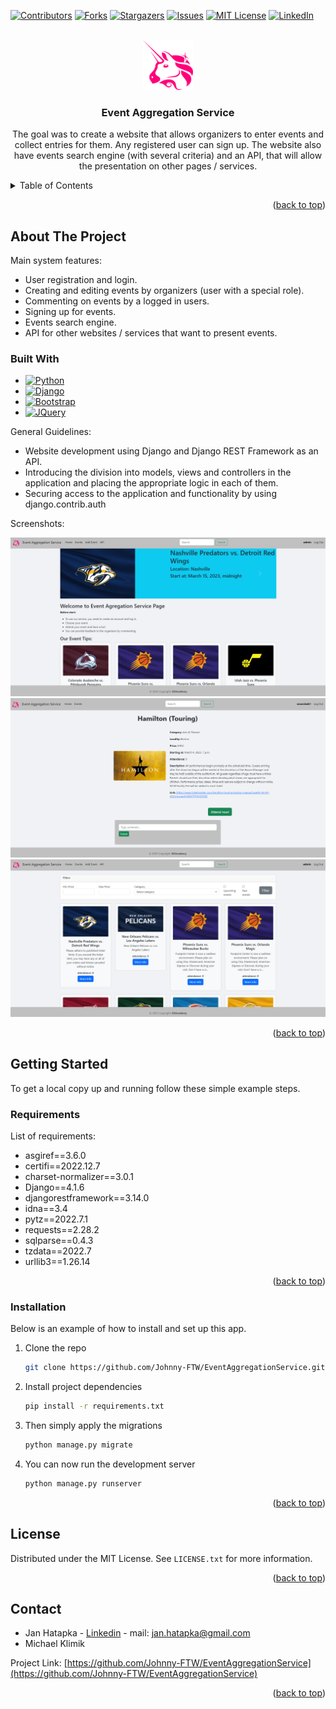 


<a name="readme-top"></a>



[![Contributors][contributors-shield]][contributors-url]
[![Forks][forks-shield]][forks-url]
[![Stargazers][stars-shield]][stars-url]
[![Issues][issues-shield]][issues-url]
[![MIT License][license-shield]][license-url]
[![LinkedIn][linkedin-shield]][linkedin-url]


<br>
<div align="center">
  <a href="https://github.com/Johnny-FTW/EventAggregationService">
    <img src="https://raw.githubusercontent.com/Johnny-FTW/EventAggregationService/c9abbe3f379be037675f981b6c74c0c6d38a5cc6/EventViewer/static/uniswap.svg" alt="Logo" width="80" height="80">
  </a>

  <h3 align="center">Event Aggregation Service</h3>

  <p align="center">
    The goal was to create a website that allows organizers 
to enter events and collect entries for them. Any registered 
user can sign up. The website also have events search engine
(with several criteria) and an API, that will allow the presentation on other pages / services.

  </p>
</div>

<details>
  <summary>Table of Contents</summary>
  <ol>
    <li>
      <a href="#about-the-project">About The Project</a>
      <ul>
        <li><a href="#built-with">Built With</a></li>
      </ul>
    </li>
    <li>
      <a href="#getting-started">Getting Started</a>
      <ul>
        <li><a href="#requirements">Prerequisites</a></li>
        <li><a href="#installation">Installation</a></li>
      </ul>
    </li>
    <li><a href="#license">License</a></li>
    <li><a href="#contact">Contact</a></li>
  </ol>
</details>

<p align="right">(<a href="#readme-top">back to top</a>)</p>

## About The Project




Main system features:
* User registration and login.
* Creating and editing events by organizers (user with a special role).
* Commenting on events by a logged in users.
* Signing up for events.
* Events search engine.
* API for other websites / services that want to present events.

### Built With

* [![Python][Python.org]][Python-url]
* [![Django][Django.com]][Django-url]
* [![Bootstrap][Bootstrap.com]][Bootstrap-url]
* [![JQuery][JQuery.com]][JQuery-url]

General Guidelines:
* Website development using Django and Django REST Framework as an API.
* Introducing the division into models, views and controllers in the application and placing the appropriate logic in each of them.
* Securing access to the application and functionality by using django.contrib.auth

Screenshots:

![image](https://raw.githubusercontent.com/Johnny-FTW/EventAggregationService/main/imgs/Screenshot_1.png)
<br>
![image](https://raw.githubusercontent.com/Johnny-FTW/EventAggregationService/main/imgs/Screenshot_2.png)
<br>
![image](https://raw.githubusercontent.com/Johnny-FTW/EventAggregationService/main/imgs/Screenshot_3.png)

<p align="right">(<a href="#readme-top">back to top</a>)</p>

## Getting Started

To get a local copy up and running follow these simple example steps.

### Requirements

List of requirements:
* asgiref==3.6.0
* certifi==2022.12.7
* charset-normalizer==3.0.1
* Django==4.1.6
* djangorestframework==3.14.0
* idna==3.4
* pytz==2022.7.1
* requests==2.28.2
* sqlparse==0.4.3
* tzdata==2022.7
* urllib3==1.26.14
<p align="right">(<a href="#readme-top">back to top</a>)</p>

### Installation

Below is an example of how to install and set up this app.

1. Clone the repo
   ```sh
   git clone https://github.com/Johnny-FTW/EventAggregationService.git
   ```
2. Install project dependencies
   ```sh
   pip install -r requirements.txt
   ```
3. Then simply apply the migrations
   ```sh
   python manage.py migrate
   ```
4. You can now run the development server
   ```sh
   python manage.py runserver
   ```
<p align="right">(<a href="#readme-top">back to top</a>)</p>

## License

Distributed under the MIT License. See `LICENSE.txt` for more information.

<p align="right">(<a href="#readme-top">back to top</a>)</p>


## Contact

- Jan Hatapka - [Linkedin](https://www.linkedin.com/in/jan-hatapka-6b970b205/) - mail: jan.hatapka@gmail.com 
- Michael Klimik

Project Link: [https://github.com/Johnny-FTW/EventAggregationService](https://github.com/Johnny-FTW/EventAggregationService)

<p align="right">(<a href="#readme-top">back to top</a>)</p>




[Python.org]: https://img.shields.io/badge/Python-14354C?style=for-the-badge&logo=python&logoColor=white
[Python-url]: https://www.python.org/

[Django.com]: https://img.shields.io/badge/Django-092E20?style=for-the-badge&logo=django&logoColor=white
[Django-url]: https://www.djangoproject.com/


[Bootstrap.com]: https://img.shields.io/badge/Bootstrap-563D7C?style=for-the-badge&logo=bootstrap&logoColor=white
[Bootstrap-url]: https://getbootstrap.com

[JQuery.com]: https://img.shields.io/badge/jQuery-0769AD?style=for-the-badge&logo=jquery&logoColor=white
[JQuery-url]: https://jquery.com 


[contributors-shield]: https://img.shields.io/github/contributors/Johnny-FTW/EventAggregationService.svg?style=for-the-badge
[contributors-url]: https://github.com/Johnny-FTW/EventAggregationService/graphs/contributors

[forks-shield]: https://img.shields.io/github/forks/Johnny-FTW/EventAggregationService.svg?style=for-the-badge
[forks-url]: https://github.com/Johnny-FTW/EventAggregationService/network/members

[stars-shield]: https://img.shields.io/github/stars/Johnny-FTW/EventAggregationService.svg?style=for-the-badge
[stars-url]: https://github.com/Johnny-FTW/EventAggregationService/stargazers

[issues-shield]: https://img.shields.io/github/issues/Johnny-FTW/EventAggregationService.svg?style=for-the-badge
[issues-url]: https://github.com/Johnny-FTW/EventAggregationService/issues

[license-shield]: https://img.shields.io/github/license/othneildrew/Best-README-Template.svg?style=for-the-badge
[license-url]: https://github.com/Johnny-FTW/EventAggregationService/blob/main/LICENSE.txt

[linkedin-shield]: https://img.shields.io/badge/-LinkedIn-black.svg?style=for-the-badge&logo=linkedin&colorB=555
[linkedin-url]: https://www.linkedin.com/in/jan-hatapka-6b970b205/